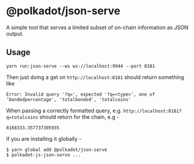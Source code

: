 # @polkadot/json-serve

A simple tool that serves a limited subset of on-chain information as JSON output.

## Usage

```
yarn run:json-serve --ws ws://localhost:9944 --port 8181
```

Then just doing a get on `http://localhost:8181` should return something like

```
Error: Invalid query '?q=', expected '?q=<type>', one of 'bondedpercentage', 'totalbonded', 'totalcoins'
```

When passing a correctly formatted query, e.g. `http://localhost:8181?q=totalcoins` should return for the chain, e.g -

```
8168333.357737305935
```

If you are installing it globally -

```
$ yarn global add @polkadot/json-serve
$ polkadot-js-json-serve ...
```
